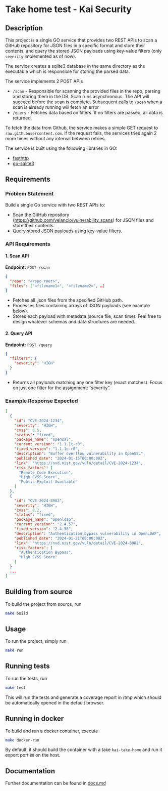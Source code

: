 # Take home test - Kai Security

## Description

This project is a single GO service that provides two REST APIs to scan a GitHub repository for JSON files in a specific format and store their contents, and query the stored JSON payloads using key-value filters (only `severity` implemented as of now).

The service creates a sqlite3 database in the same directory as the executable which is responsible for storing the parsed data.

The service implements 2 POST APIs
- `/scan` - Responsible for scanning the provided files in the repo, parsing and storing them in the DB. Scan runs asynchronous. The API will succeed before the scan is complete. Subsequent calls to `/scan` when a scan is already running will fetch an error
- `/query` - Fetches data based on filters. If no filters are passed, all data is returned.

To fetch the data from Github, the service makes a simple GET request to `raw.githubusercontent.com`. If the request fails, the services tries again 2 more times without any interval between retries.

The service is built using the following libraries in GO:
- [fasthttp](https://github.com/valyala/fasthttp)
- [go-sqlite3](https://github.com/mattn/go-sqlite3)

## Requirements

### Problem Statement

Build a single Go service with two REST APIs to:

- Scan the GitHub repository (https://github.com/velancio/vulnerability_scans) for JSON files and store their contents.
- Query stored JSON payloads using key-value filters.

### API Requirements

#### 1. Scan API

**Endpoint:** `POST /scan`

```json
{
  "repo": "<repo root>",
  "files": ["<filename1>", "<filename2>", …]
}
```

- Fetches all .json files from the specified GitHub path.
- Processes files containing arrays of JSON payloads (see example below).
- Stores each payload with metadata (source file, scan time). Feel free to design whatever schemas and data structures are needed.

#### 2. Query API

**Endpoint:** `POST /query`

```json
{
  "filters": {
    "severity": "HIGH"
  }
}
```

- Returns all payloads matching any one filter key (exact matches). Focus on just one filter for the assignment: “severity”.

### Example Response Expected

```json
[
  {
    "id": "CVE-2024-1234",
    "severity": "HIGH",
    "cvss": 8.5,
    "status": "fixed",
    "package_name": "openssl",
    "current_version": "1.1.1t-r0",
    "fixed_version": "1.1.1u-r0",
    "description": "Buffer overflow vulnerability in OpenSSL",
    "published_date": "2024-01-15T00:00:00Z",
    "link": "https://nvd.nist.gov/vuln/detail/CVE-2024-1234",
    "risk_factors": [
      "Remote Code Execution",
      "High CVSS Score",
      "Public Exploit Available"
    ]
  },
  {
    "id": "CVE-2024-8902",
    "severity": "HIGH",
    "cvss": 8.2,
    "status": "fixed",
    "package_name": "openldap",
    "current_version": "2.4.57",
    "fixed_version": "2.4.58",
    "description": "Authentication bypass vulnerability in OpenLDAP",
    "published_date": "2024-01-21T00:00:00Z",
    "link": "https://nvd.nist.gov/vuln/detail/CVE-2024-8902",
    "risk_factors": [
      "Authentication Bypass",
      "High CVSS Score"
    ]
  }
  ...
]
```

## Building from source

To build the project from source, run
```bash
make build
```

## Usage

To run the project, simply run
```bash
make run
```

## Running tests

To run the tests, run
```bash
make test
```

This will run the tests and generate a coverage report in /tmp which should be automatically opened in the default browser.

## Running in docker

To build and run a docker container, execute

```bash
make docker-run
```

By default, it should build the container with a take `kai-take-home` and run it export port `80` on the host.

## Documentation

Further documentation can be found in [docs.md](./docs.md)
